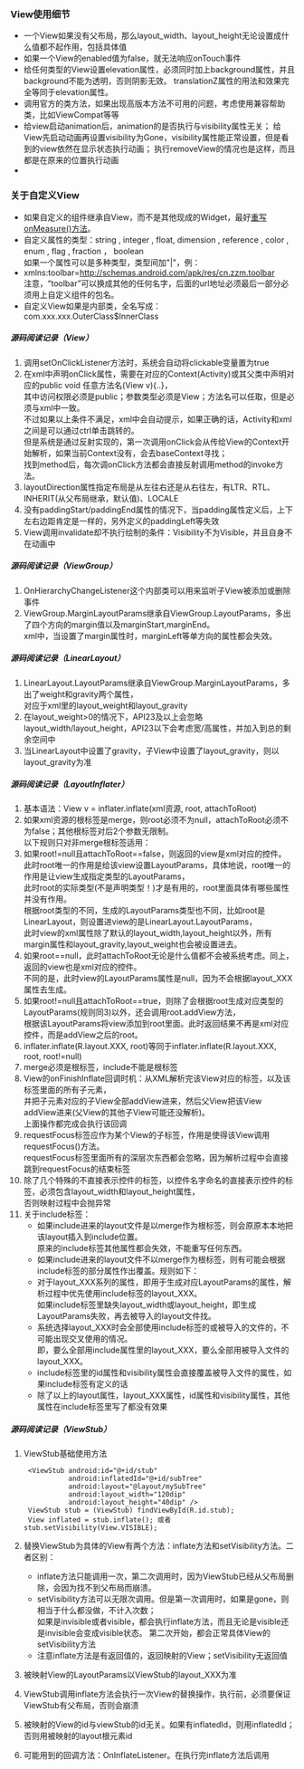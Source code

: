 ### View使用细节
- 一个View如果没有父布局，那么layout_width、layout_height无论设置成什么值都不起作用，包括具体值
- 如果一个View的enabled值为false，就无法响应onTouch事件
- 给任何类型的View设置elevation属性，必须同时加上background属性，并且background不能为透明，否则阴影无效。
    translationZ属性的用法和效果完全等同于elevation属性。
- 调用官方的类方法，如果出现高版本方法不可用的问题，考虑使用兼容帮助类，比如ViewCompat等等
- 给view启动animation后，animation的是否执行与visibility属性无关；
    给View先启动动画再设置visibility为Gone，visibility属性能正常设置，但是看到的view依然在显示状态执行动画；
    执行removeView的情况也是这样，而且都是在原来的位置执行动画
- 


### 关于自定义View
- 如果自定义的组件继承自View，而不是其他现成的Widget，最好[重写onMeasure()方法](E:\Android\MyCodes\MyLaboratory\DemoCollection\自定义View.md)。
- 自定义属性的类型：string , integer , float, dimension , reference , color , enum , flag , fraction ， boolean<br>
    如果一个属性可以是多种类型，类型间加"|"，例：<attr name="XXX" format="reference|color" />
- xmlns:toolbar=http://schemas.android.com/apk/res/cn.zzm.toolbar <br>
    注意，“toolbar”可以换成其他的任何名字，后面的url地址必须最后一部分必须用上自定义组件的包名。
- 自定义View如果是内部类，全名写成：com.xxx.xxx.OuterClass$InnerClass


##### 源码阅读记录（View）
1. 调用setOnClickListener方法时，系统会自动将clickable变量置为true
2. 在xml中声明onClick属性，需要在对应的Context(Activity)或其父类中声明对应的public void 任意方法名(View v){..}，  
  其中访问权限必须是public；参数类型必须是View；方法名可以任取，但是必须与xml中一致。  
  不过如果以上条件不满足，xml中会自动提示，如果正确的话，Activity和xml之间是可以通过ctrl单击跳转的。  
  但是系统是通过反射实现的，第一次调用onClick会从传给View的Context开始解析，如果当前Context没有，会去baseContext寻找；  
  找到method后，每次调onClick方法都会直接反射调用method的invoke方法。
3. layoutDirection属性指定布局是从左往右还是从右往左，有LTR、RTL、INHERIT(从父布局继承，默认值)、LOCALE
4. 没有paddingStart/paddingEnd属性的情况下，当padding属性定义后，上下左右边距肯定是一样的，另外定义的paddingLeft等失效
5. View调用invalidate却不执行绘制的条件：Visibility不为Visible，并且自身不在动画中

##### 源码阅读记录（ViewGroup）
1. OnHierarchyChangeListener这个内部类可以用来监听子View被添加或删除事件
2. ViewGroup.MarginLayoutParams继承自ViewGroup.LayoutParams，多出了四个方向的margin值以及marginStart,marginEnd。  
    xml中，当设置了margin属性时，marginLeft等单方向的属性都会失效。
    
##### 源码阅读记录（LinearLayout）
1. LinearLayout.LayoutParams继承自ViewGroup.MarginLayoutParams，多出了weight和gravity两个属性，  
    对应于xml里的layout_weight和layout_gravity
2. 在layout_weight>0的情况下，API23及以上会忽略layout_width/layout_height，API23以下会考虑宽/高属性，并加入到总的剩余空间中
3. 当LinearLayout中设置了gravity，子View中设置了layout_gravity，则以layout_gravity为准

##### 源码阅读记录（LayoutInflater）
1. 基本语法：View v = inflater.inflate(xml资源, root, attachToRoot)
2. 如果xml资源的根标签是merge，则root必须不为null，attachToRoot必须不为false；其他根标签对后2个参数无限制。  
    以下规则只对非merge根标签适用：
3. 如果root!=null且attachToRoot==false，则返回的view是xml对应的控件。  
    此时root唯一的作用是给该view设置LayoutParams，具体地说，root唯一的作用是让view生成指定类型的LayoutParams，  
    此时root的实际类型(不是声明类型！)才是有用的，root里面具体有哪些属性并没有作用。  
    根据root类型的不同，生成的LayoutParams类型也不同，比如root是LinearLayout，则设置进view的是LinearLayout.LayoutParams，  
    此时view的xml属性除了默认的layout_width,layout_height以外，所有margin属性和layout_gravity,layout_weight也会被设置进去。
4. 如果root==null，此时attachToRoot无论是什么值都不会被系统考虑。同上，返回的view也是xml对应的控件。  
    不同的是，此时view的LayoutParams属性是null，因为不会根据layout_XXX属性去生成。
5. 如果root!=null且attachToRoot==true，则除了会根据root生成对应类型的LayoutParams(规则同3)以外，还会调用root.addView方法，  
    根据该LayoutParams将view添加到root里面。此时返回结果不再是xml对应控件，而是addView之后的root。
6. inflater.inflate(R.layout.XXX, root)等同于inflater.inflate(R.layout.XXX, root, root!=null)
7. merge必须是根标签，include不能是根标签
8. View的onFinishInflate回调时机：从XML解析完该View对应的标签，以及该标签里面的所有子元素，  
    并把子元素对应的子View全部addView进来，然后父View把该View addView进来(父View的其他子View可能还没解析)。  
    上面操作都完成会执行该回调
9. requestFocus标签应作为某个View的子标签，作用是使得该View调用requestFocus()方法。  
    requestFocus标签里面所有的深层次东西都会忽略，因为解析过程中会直接跳到requestFocus的结束标签
10. 除了几个特殊的不直接表示控件的标签，以控件名字命名的直接表示控件的标签，必须包含layout_width和layout_height属性，  
    否则映射过程中会抛异常
11. 关于include标签：
    - 如果include进来的layout文件是以merge作为根标签，则会原原本本地把该layout插入到include位置。  
        原来的include标签其他属性都会失效，不能重写任何东西。
    - 如果include进来的layout文件不以merge作为根标签，则有可能会根据include标签的部分属性作出覆盖。规则如下：
    - 对于layout_XXX系列的属性，即用于生成对应LayoutParams的属性，解析过程中优先使用include标签的layout_XXX。  
      如果include标签里缺失layout_width或layout_height，即生成LayoutParams失败，再去被导入的layout文件找。
    - 系统选择layout_XXX时会全部使用include标签的或被导入的文件的，不可能出现交叉使用的情况。  
        即，要么全部用include属性里的layout_XXX，要么全部用被导入文件的layout_XXX。
    - include标签里的id属性和visibility属性会直接覆盖被导入文件的属性，如果include标签有定义的话
    - 除了以上的layout属性，layout_XXX属性，id属性和visibility属性，其他属性在include标签里写了都没有效果
    
##### 源码阅读记录（ViewStub）
1. ViewStub基础使用方法

        <ViewStub android:id="@+id/stub"
                  android:inflatedId="@+id/subTree"
                  android:layout="@layout/mySubTree"
                  android:layout_width="120dip"
                  android:layout_height="40dip" />
        ViewStub stub = (ViewStub) findViewById(R.id.stub);
        View inflated = stub.inflate(); 或者 stub.setVisibility(View.VISIBLE);
        
2. 替换ViewStub为具体的View有两个方法：inflate方法和setVisibility方法。二者区别：
    - inflate方法只能调用一次，第二次调用时，因为ViewStub已经从父布局删除，会因为找不到父布局而崩溃。
    - setVisibility方法可以无限次调用。但是第一次调用时，如果是gone，则相当于什么都没做，不计入次数；  
      如果是invisible或者visible，都会执行inflate方法，而且无论是visible还是invisible会变成visible状态。
      第二次开始，都会正常具体View的setVisibility方法
    - 注意inflate方法是有返回值的，返回映射的View；setVisibility无返回值
3. 被映射View的LayoutParams以ViewStub的layout_XXX为准
4. ViewStub调用inflate方法会执行一次View的替换操作，执行前，必须要保证ViewStub有父布局，否则会崩溃
5. 被映射的View的id与viewStub的id无关。如果有inflatedId，则用inflatedId；否则用被映射的layout根元素id
6. 可能用到的回调方法：OnInflateListener。在执行完inflate方法后调用